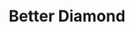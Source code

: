 ---
layout: post
title: Better Diamond
permalink: /addons/compliance32x/Better%20Diamond
comments: true
comments-id: BetterDiamond
header-img: compliance32x/addons/Better Diamond.jpg

long_text: No more egg diamond!

authors:
  - Fabri

download:
  - 1.16:
    - https://github.com/Compliance-Addons/Addons/raw/master/32x/Better%20Diamond/Better%20Diamond%20Java.zip
---